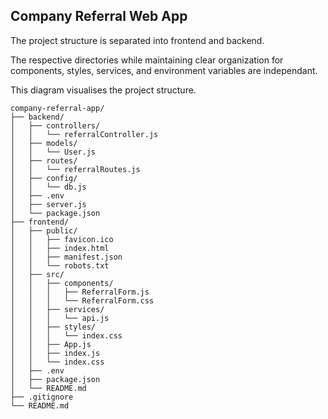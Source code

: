 ## Company Referral Web App

The project structure is separated into frontend and backend.

The respective directories while maintaining clear organization for components, styles, services, and environment variables are independant.

This diagram visualises the project structure.

```
company-referral-app/
├── backend/
│   ├── controllers/
│   │   └── referralController.js
│   ├── models/
│   │   └── User.js
│   ├── routes/
│   │   └── referralRoutes.js
│   ├── config/
│   │   └── db.js
│   ├── .env
│   ├── server.js
│   └── package.json
├── frontend/
│   ├── public/
│   │   ├── favicon.ico
│   │   ├── index.html
│   │   ├── manifest.json
│   │   └── robots.txt
│   ├── src/
│   │   ├── components/
│   │   │   ├── ReferralForm.js
│   │   │   └── ReferralForm.css
│   │   ├── services/
│   │   │   └── api.js
│   │   ├── styles/
│   │   │   └── index.css
│   │   ├── App.js
│   │   ├── index.js
│   │   └── index.css
│   ├── .env
│   ├── package.json
│   └── README.md
├── .gitignore
└── README.md
```
